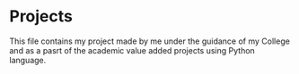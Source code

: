 # Projects
This file contains my project made by me under the guidance of my College and as a pasrt of the academic value added projects using Python language.
